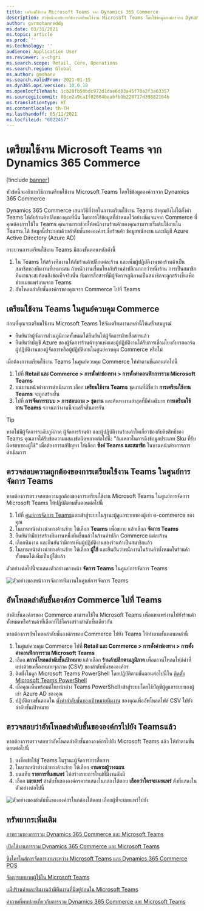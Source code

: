 ```yaml
---
title: เตรียมใช้งาน Microsoft Teams จาก Dynamics 365 Commerce
description: หัวข้อนี้จะอธิบายวิธีการเตรียมใช้งาน Microsoft Teams โดยใช้ข้อมูลองค์กรจาก Dynamics 365 Commerce
author: gvrmohanreddy
ms.date: 03/31/2021
ms.topic: article
ms.prod: ''
ms.technology: ''
audience: Application User
ms.reviewer: v-chgri
ms.search.scope: Retail, Core, Operations
ms.search.region: Global
ms.author: gmohanv
ms.search.validFrom: 2021-01-15
ms.dyn365.ops.version: 10.0.18
ms.openlocfilehash: 1cb28fb50bdc972d1dae6d03a45f70a2f3a63357
ms.sourcegitcommit: 08ce2a9ca1f02064beabfb9b228717d39882164b
ms.translationtype: HT
ms.contentlocale: th-TH
ms.lasthandoff: 05/11/2021
ms.locfileid: "6022457"
---
```

# <a name="provision-microsoft-teams-from-dynamics-365-commerce"></a>เตรียมใช้งาน Microsoft Teams จาก Dynamics 365 Commerce

[!include [banner](includes/banner.md)]

หัวข้อนี้จะอธิบายวิธีการเตรียมใช้งาน Microsoft Teams โดยใช้ข้อมูลองค์กรจาก Dynamics 365 Commerce

Dynamics 365 Commerce เสนอวิธีที่ง่ายในการเตรียมใช้งาน Teams ถ้าคุณยังไม่ได้ตั้งค่า Teams ให้กับร้านค้าปลีกของคุณที่นั่น โดยการใช้ข้อมูลที่กําหนดไว้อย่างชัดเจนจาก Commerce ที่คุณต้องการใช้ใน Teams คุณสามารถช่วยให้พนักงานร้านค้าของคุณสามารถเริ่มต้นใช้งานใน Teams ได้ ข้อมูลนี้ประกอบด้วยลำดับชั้นขององค์กร ชื่อร้านค้า ข้อมูลพนักงาน และบัญชี Azure Active Directory (Azure AD) 

กระบวนการเตรียมใช้งาน Teams มีสองขั้นตอนหลักดังนี้

1. ใน Teams ให้สร้างทีมงานให้กับร้านค้าปลีกแต่ละร้าน และเพิ่มผู้ปฏิบัติงานของร้านค้าเป็นสมาชิกของทีมงานที่เหมาะสม ถ้าพนักงานเชื่อมโยงกับร้านค้าปลีกมากกว่าหนึ่งร้าน การเป็นสมาชิกทีมงานจะสะท้อนถึงข้อเท็จจริงนั้น ทีมการสื่อสารที่มีผู้จัดการภูมิภาคเป็นสมาชิกจะถูกสร้างขึ้นเพื่อช่วยเผยแพร่งานจาก Teams
1. อัพโหลดลำดับชั้นองค์กรของคุณจาก Commerce ไปที่ Teams

## <a name="provision-teams-in-commerce-headquarters"></a>เตรียมใช้งาน Teams ในศูนย์ควบคุม Commerce

ก่อนที่คุณจะเตรียมใช้งาน Microsoft Teams ให้จัดเตรียมงานเหล่านี้ให้เสร็จสมบูรณ์

- ยืนยันว่าผู้จัดการส่วนภูมิภาคทั้งหมดได้ยืนยันให้ผู้จัดการฝ่ายสื่อสารแล้ว
- ยืนยันว่าบัญชี Azure ของผู้จัดการร้านค้าทุกแห่งและผู้ปฏิบัติงานได้รับการเชื่อมโยงกับเรกคอร์ดผู้ปฏิบัติงานของผู้จัดการหรือผู้ปฏิบัติงานในศูนย์ควบคุม Commerce หรือไม่

เมื่อต้องการเตรียมใช้งาน Teams ในศูนย์ควบคุม Commerce ให้ทําตามขั้นตอนต่อไปนี้

1. ไปที่ **Retail และ Commerce \> การตั้งค่าช่องทาง \> การตั้งค่าคอนฟิกการรวม Microsoft Teams**
1. บนบานหน้าต่างการดำเนินการ เลือก **เตรียมใช้งาน Teams** ชุดงานที่มีชื่อว่า **การเตรียมใช้งาน Teams** จะถูกสร้างขึ้น
1. ไปที่ **การจัดการระบบ \> การสอบถาม \> ชุดงาน** และค้นหางานล่าสุดที่มีคำอธิบาย **การเตรียมใช้งาน Teams** รอจนกว่างานนี้จะเสร็จสิ้นการรัน

> [!TIP]
> หากไม่มีผู้จัดการระดับภูมิภาค ผู้จัดการร้านค้า และผู้ปฏิบัติงานร้านค้าใดเกี่ยวข้องกับลิขสิทธิ์ของ Teams คุณอาจได้รับข้อความแสดงข้อผิดพลาดต่อไปนี้: "ล้มเหลวในการดึงข้อมูลประเภท Sku ที่รับผิดชอบของผู้ใช้" เมื่อต้องการแก้ปัญหา ให้เลือก **ซิงค์ Teams และสมาชิก** ในบานหน้าต่างการการดำเนินการ

<!-- ![Dynamics 365 Commerce - Teams integration configuration](media/D365-Commerce-Microsoft-Teams-Configuration_with_disclaimer.png)-->

## <a name="validate-teams-provisioning-in-the-teams-admin-center"></a>ตรวจสอบความถูกต้องของการเตรียมใช้งาน Teams ในศูนย์การจัดการ Teams

หากต้องการตรวจสอบความถูกต้องของการเตรียมใช้งาน Microsoft Teams ในศูนย์การจัดการ Microsoft Teams ให้ปฏิบัติตามขั้นตอนต่อไปนี้
    
1. ไปที่ [ศูนย์การจัดการ Teams](https://admin.teams.microsoft.com/)และเข้าสู่ระบบในฐานะผู้ดูแลระบบของผู้เช่า e-commerce ของคุณ
1. ในบานหน้าต่างนําทางด้านซ้าย ให้เลือก **Teams** เพื่อขยาย แล้วเลือก **จัดการ Teams**
1. ยืนยันว่ามีการสร้างทีมงานหนึ่งทีมขึ้นแล้วในร้านค้าปลีก Commerce แต่ละร้าน
1. เลือกทีมงาน และยืนยันว่ามีการเพิ่มผู้ปฏิบัติงานของร้านค้าเป็นสมาชิกแล้ว
1. ในบานหน้าต่างนําทางด้านซ้าย ให้เลือก **ผู้ใช้** และยืนยันว่าพนักงานในร้านค้าทั้งหมดในร้านค้าทั้งหมดได้เพิ่มเป็นผู้ใช้แล้ว

ตัวอย่างต่อไปนี้จะแสดงตัวอย่างของหน้า **จัดการ Teams** ในศูนย์การจัดการ Teams

![ตัวอย่างของหน้าการจัดการทีมงานในศูนย์การจัดการ Teams](media/Teams-FLW-Admin-Teams.png)

## <a name="upload-a-commerce-organizational-hierarchy-to-teams"></a>อัพโหลดลำดับชั้นองค์กร Commerce ไปที่ Teams
    
ลำดับชั้นองค์กรของ Commerce สามารถใช้ใน Microsoft Teams เพื่อเผยแพร่งานไปยังร้านค้าทั้งหมดหรือร้านค้าที่เลือกที่ใช้โครงสร้างลำดับชั้นเดียวกัน

หากต้องการอัพโหลดลำดับชั้นองค์กรของ Commerce ไปยัง Teams ให้ทำตามขั้นตอนเหล่านี้
    
1. ในศูนย์ควบคุม Commerce ไปที่ **Retail และ Commerce \> การตั้งค่าช่องทาง \> การตั้งค่าคอนฟิกการรวม Microsoft Teams**
1. เลือก **ดาวน์โหลดลำดับชั้นเป้าหมาย** แล้วเลือก **ร้านค้าปลีกตามภูมิภาค** เพื่อดาวน์โหลดไฟล์ค่าที่แบ่งด้วยเครื่องหมายจุลภาค (CSV) ของลำดับชั้นขององค์กร
1. ติดตั้งโมดูล Microsoft Teams PowerShell โดยปฏิบัติตามขั้นตอนต่อไปนี้ใน [ติดตั้ง Microsoft Teams PowerShell](/microsoftteams/teams-powershell-install)
1. เมื่อคุณเห็นพร้อมต์ในหน้าต่าง Teams PowerShell เข้าสู่ระบบโดยใช้บัญชีผู้ดูแลระบบของผู้เช่า Azure AD ของคุณ
1. ปฏิบัติตามขั้นตอนใน [ตั้งค่าลำดับชั้นของเป้าหมายทีมงาน](/microsoftteams/set-up-your-team-hierarchy) ของคุณเพื่ออัพโหลดไฟล์ CSV ไปยังลำดับชั้นเป้าหมาย

## <a name="verify-that-the-organizational-hierarchy-was-uploaded-to-teams"></a>ตรวจสอบว่าอัพโหลดลำดับชั้นขององค์กรไปยัง Teamsแล้ว

หากต้องการตรวจสอบว่าอัพโหลดลำดับชั้นขององค์กรไปยัง Microsoft Teams แล้ว ให้ทำตามขั้นตอนต่อไปนี้

1. ลงชื่อเข้าใช้สู่ Teams ในฐานะผู้จัดการการสื่อสาร
1. ในบานหน้าต่างนําทางด้านซ้าย ให้เลือก **งานตามผู้วางแผน**
1. บนแท็บ **รายการที่เผยแพร่** ให้สร้างรายการใหม่ที่มีงานดัมมี
1. เลือก **เผยแพร่** ลำดับชั้นขององค์กรควรแสดงในกล่องโต้ตอบ **เลือกว่าใครจะเผยแพร่** ดังที่แสดงในตัวอย่างต่อไปนี้

![ตัวอย่างของลำดับชั้นขององค์กรในกล่องโต้ตอบ เลือกผู้ที่จะเผยแพร่ไปยัง](media/Microsoft-teams-verify-org-hierarchy.png)

## <a name="additional-resources"></a>ทรัพยากรเพิ่มเติม

[ภาพรวมของการรวม Dynamics 365 Commerce และ Microsoft Teams](commerce-teams-integration.md)

[เปิดใช้งานการรวม Dynamics 365 Commerce และ Microsoft Teams](enable-teams-integration.md)

[ซิงโครไนส์การจัดการงานระหว่าง Microsoft Teams และ Dynamics 365 Commerce POS](synchronize-tasks-teams-pos.md)

[จัดการบทบาทผู้ใช้ใน Microsoft Teams](manage-user-roles-teams.md)

[แม็ปร้านค้าและทีมงานถ้ามีทีมงานที่มีอยู่ก่อนใน Microsoft Teams](map-stores-existing-teams.md)

[คำถามที่พบบ่อยเกี่ยวกับการรวม Dynamics 365 Commerce และ Microsoft Teams](teams-integration-faq.md)